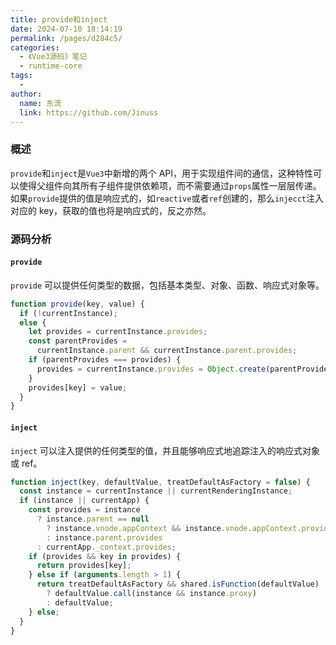 ```yaml
---
title: provide和inject
date: 2024-07-10 18:14:19
permalink: /pages/d284c5/
categories:
  - 《Vue3源码》笔记
  - runtime-core
tags:
  -
author:
  name: 东流
  link: https://github.com/Jinuss
---
```


### 概述

`provide`和`inject`是`Vue3`中新增的两个 API，用于实现组件间的通信，这种特性可以使得父组件向其所有子组件提供依赖项，而不需要通过`props`属性一层层传递。
如果`provide`提供的值是响应式的，如`reactive`或者`ref`创建的，那么`injecct`注入对应的 key，获取的值也将是响应式的，反之亦然。

### 源码分析

#### `provide`

`provide` 可以提供任何类型的数据，包括基本类型、对象、函数、响应式对象等。

```js
function provide(key, value) {
  if (!currentInstance);
  else {
    let provides = currentInstance.provides;
    const parentProvides =
      currentInstance.parent && currentInstance.parent.provides;
    if (parentProvides === provides) {
      provides = currentInstance.provides = Object.create(parentProvides);
    }
    provides[key] = value;
  }
}
```

#### `inject`

`inject` 可以注入提供的任何类型的值，并且能够响应式地追踪注入的响应式对象或 ref。

```js
function inject(key, defaultValue, treatDefaultAsFactory = false) {
  const instance = currentInstance || currentRenderingInstance;
  if (instance || currentApp) {
    const provides = instance
      ? instance.parent == null
        ? instance.vnode.appContext && instance.vnode.appContext.provides
        : instance.parent.provides
      : currentApp._context.provides;
    if (provides && key in provides) {
      return provides[key];
    } else if (arguments.length > 1) {
      return treatDefaultAsFactory && shared.isFunction(defaultValue)
        ? defaultValue.call(instance && instance.proxy)
        : defaultValue;
    } else;
  }
}
```
